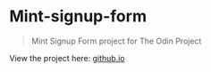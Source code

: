 # Mint-signup-form
> Mint Signup Form project for The Odin Project

View the project here: [github.io](https://billi0ns.github.io/Mint-signup-form/)
